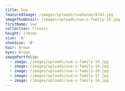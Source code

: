 ```yaml
---
title: Sue
featuredImage: /images/uploads/suebanner8743.jpg
imageThumbnail: /images/uploads/sue-s-family-15.jpg
firstName: Sue
collection: Classic
height: 170cms
size: '8'
shoeSize: '8'
hair: Brown
eyes: Brown
imagePortfolio:
  - image: /images/uploads/sue-s-family-18.jpg
  - image: /images/uploads/sue-s-family-19.jpg
  - image: /images/uploads/sue-s-family-20.jpg
  - image: /images/uploads/sue-s-family-17.jpg
  - image: /images/uploads/sue-s-family-14.jpg
---
```


